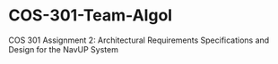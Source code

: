 # COS-301-Team-Algol
COS 301 Assignment 2: Architectural Requirements Specifications and Design for the NavUP System
